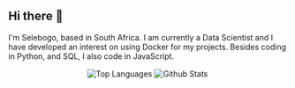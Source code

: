 ## Hi there 👋

I'm Selebogo, based in South Africa. I am currently a Data Scientist and I have developed an interest on using Docker for my projects. Besides coding in Python, and SQL, I also code in JavaScript.


<p align="center">
<img align="center" src="https://github-readme-stats.vercel.app/api/top-langs/?username=scmosoeu&layout=compact&hide=Jupyter%20Notebook&theme=tokyonight&langs_count=6" alt="Top Languages"/>
<img align="center" src="https://github-readme-stats.vercel.app/api?username=scmosoeu&show_icons=true&theme=tokyonight" alt="Github Stats"/>
</p>
